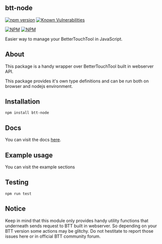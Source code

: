 ## btt-node 
[![npm version](https://badge.fury.io/js/btt-node.svg)](https://badge.fury.io/js/btt-node) [![Known Vulnerabilities](https://snyk.io/test/github/worie/btt-node/badge.svg)](https://snyk.io/test/github/worie/btt-node)


[![NPM](https://nodei.co/npm/btt-node.png?downloads=true&downloadRank=true)](https://nodei.co/npm/btt-node/)
[![NPM](https://nodei.co/npm-dl/btt-node.png?months=9&height=3)](https://nodei.co/npm/btt-node/)

Easier way to manage your BetterTouchTool in JavaScript.

## About 
This package is a handy wrapper over BetterTouchTool built in webserver API.

This package provides it's own type definitions and can be run both on browser and nodejs environment.

## Installation

`npm install btt-node`

## Docs

You can visit the docs [here](#).

## Example usage

You can visit the example sections

## Testing

`npm run test` 

## Notice

Keep in mind that this module only provides handy utility functions that underneath sends request to BTT built in webserver.
So depending on your BTT version some actions may be glitchy. Do not hestitate to report those issues here or in official BTT community forum.